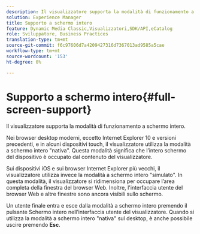 ```yaml
---
description: Il visualizzatore supporta la modalità di funzionamento a schermo intero.
solution: Experience Manager
title: Supporto a schermo intero
feature: Dynamic Media Classic,Visualizzatori,SDK/API,eCatalog
role: Sviluppatore, Business Practices
translation-type: tm+mt
source-git-commit: f6c97606d7a4209427316d7367013ad9585a5cae
workflow-type: tm+mt
source-wordcount: '153'
ht-degree: 0%

---
```



# Supporto a schermo intero{#full-screen-support}

Il visualizzatore supporta la modalità di funzionamento a schermo intero.

Nei browser desktop moderni, eccetto Internet Explorer 10 e versioni precedenti, e in alcuni dispositivi touch, il visualizzatore utilizza la modalità a schermo intero &quot;nativa&quot;. Questa modalità significa che l’intero schermo del dispositivo è occupato dal contenuto del visualizzatore.

Sui dispositivi iOS e sui browser Internet Explorer più vecchi, il visualizzatore utilizza invece la modalità a schermo intero &quot;simulato&quot;. In questa modalità, il visualizzatore si ridimensiona per occupare l’area completa della finestra del browser Web. Inoltre, l&#39;interfaccia utente del browser Web e altre finestre sono ancora visibili sullo schermo.

Un utente finale entra e esce dalla modalità a schermo intero premendo il pulsante Schermo intero nell’interfaccia utente del visualizzatore. Quando si utilizza la modalità a schermo intero &quot;nativa&quot; sul desktop, è anche possibile uscire premendo **Esc**.
